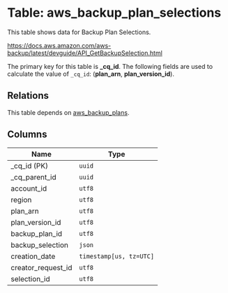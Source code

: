 # Table: aws_backup_plan_selections

This table shows data for Backup Plan Selections.

https://docs.aws.amazon.com/aws-backup/latest/devguide/API_GetBackupSelection.html

The primary key for this table is **_cq_id**.
The following fields are used to calculate the value of `_cq_id`: (**plan_arn**, **plan_version_id**).
## Relations

This table depends on [aws_backup_plans](aws_backup_plans.md).

## Columns

| Name          | Type          |
| ------------- | ------------- |
|_cq_id (PK)|`uuid`|
|_cq_parent_id|`uuid`|
|account_id|`utf8`|
|region|`utf8`|
|plan_arn|`utf8`|
|plan_version_id|`utf8`|
|backup_plan_id|`utf8`|
|backup_selection|`json`|
|creation_date|`timestamp[us, tz=UTC]`|
|creator_request_id|`utf8`|
|selection_id|`utf8`|